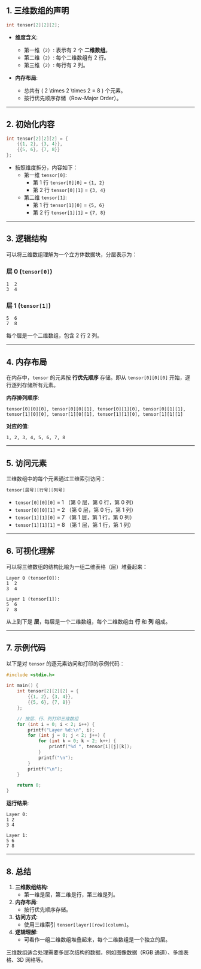 ## 1. 三维数组的声明

```c
int tensor[2][2][2];
```

- **维度含义**:
  - 第一维（`2`）: 表示有 2 个 **二维数组**。
  - 第二维（`2`）: 每个二维数组有 2 行。
  - 第三维（`2`）: 每行有 2 列。

- **内存布局**:
  - 总共有 \( 2 \times 2 \times 2 = 8 \) 个元素。
  - 按行优先顺序存储（Row-Major Order）。

---

## 2. 初始化内容

```c
int tensor[2][2][2] = {
    {{1, 2}, {3, 4}},
    {{5, 6}, {7, 8}}
};
```

- 按照维度拆分，内容如下：
  - 第一维 `tensor[0]`:
    - 第 1 行 `tensor[0][0]` = `{1, 2}`
    - 第 2 行 `tensor[0][1]` = `{3, 4}`
  - 第二维 `tensor[1]`:
    - 第 1 行 `tensor[1][0]` = `{5, 6}`
    - 第 2 行 `tensor[1][1]` = `{7, 8}`

---

## 3. 逻辑结构

可以将三维数组理解为一个立方体数据块，分层表示为：

### 层 0 (`tensor[0]`)
```
1  2
3  4
```

### 层 1 (`tensor[1]`)
```
5  6
7  8
```

每个层是一个二维数组，包含 2 行 2 列。

---

## 4. 内存布局

在内存中，`tensor` 的元素按 **行优先顺序** 存储。即从 `tensor[0][0][0]` 开始，逐行逐列存储所有元素。

**内存排列顺序**:
```
tensor[0][0][0], tensor[0][0][1], tensor[0][1][0], tensor[0][1][1],
tensor[1][0][0], tensor[1][0][1], tensor[1][1][0], tensor[1][1][1]
```

**对应的值**:
```
1, 2, 3, 4, 5, 6, 7, 8
```

---

## 5. 访问元素

三维数组中的每个元素通过三维索引访问：
```c
tensor[层号][行号][列号]
```

- `tensor[0][0][0]` = 1 （第 0 层，第 0 行，第 0 列）
- `tensor[0][0][1]` = 2 （第 0 层，第 0 行，第 1 列）
- `tensor[1][1][0]` = 7 （第 1 层，第 1 行，第 0 列）
- `tensor[1][1][1]` = 8 （第 1 层，第 1 行，第 1 列）

---

## 6. 可视化理解

可以将三维数组的结构比喻为一组二维表格（层）堆叠起来：

```
Layer 0 (tensor[0]):
1  2
3  4

Layer 1 (tensor[1]):
5  6
7  8
```

从上到下是 **层**，每层是一个二维数组，每个二维数组由 **行** 和 **列** 组成。

---

## 7. 示例代码

以下是对 `tensor` 的逐元素访问和打印的示例代码：

```c
#include <stdio.h>

int main() {
    int tensor[2][2][2] = {
        {{1, 2}, {3, 4}},
        {{5, 6}, {7, 8}}
    };

    // 按层、行、列打印三维数组
    for (int i = 0; i < 2; i++) {
        printf("Layer %d:\n", i);
        for (int j = 0; j < 2; j++) {
            for (int k = 0; k < 2; k++) {
                printf("%d ", tensor[i][j][k]);
            }
            printf("\n");
        }
        printf("\n");
    }

    return 0;
}
```

**运行结果**:
```
Layer 0:
1 2
3 4

Layer 1:
5 6
7 8
```

---

## 8. 总结

1. **三维数组结构**:
   - 第一维是层，第二维是行，第三维是列。
2. **内存布局**:
   - 按行优先顺序存储。
3. **访问方式**:
   - 使用三维索引 `tensor[layer][row][column]`。
4. **逻辑理解**:
   - 可看作一组二维数组堆叠起来，每个二维数组是一个独立的层。

三维数组适合处理需要多层次结构的数据，例如图像数据（RGB 通道）、多维表格、3D 网格等。